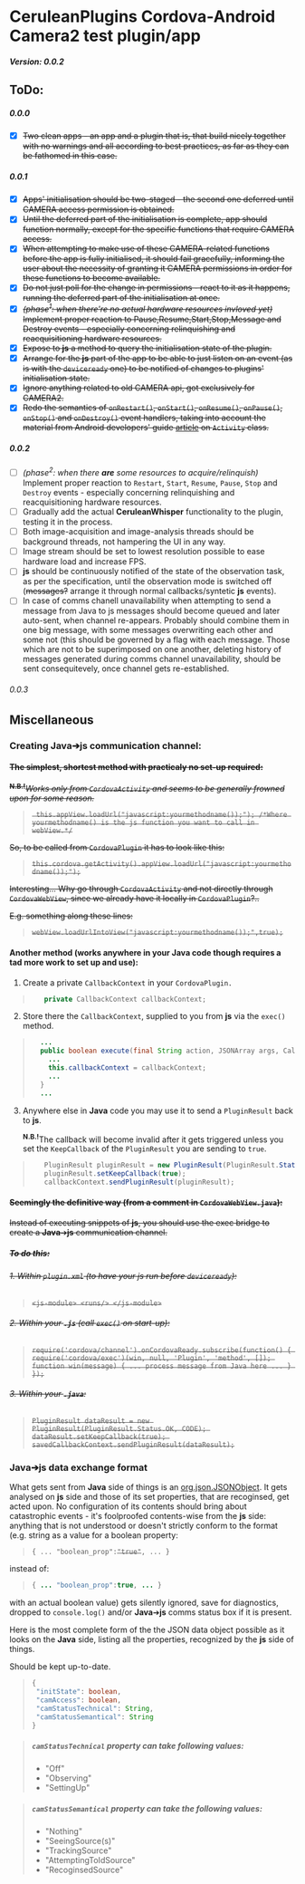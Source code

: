 # CeruleanPlugins Cordova-Android Camera2 test plugin/app
##### Version: 0.0.2

## ToDo:
##### 0.0.0
- [x] ~~Two clean apps - an app and a plugin that is, that build nicely together with no warnings and all according to best practices, as far as they can be fathomed in this case.~~
##### 0.0.1
- [x] ~~Apps' initialisation should be two-staged - the second one deferred until CAMERA access permission is obtained.~~
- [x] ~~Until the deferred part of the initialisation is complete, app should function normally, except for the specific functions that require CAMERA access.~~
- [x] ~~When attempting to make use of these CAMERA-related functions before the app is fully initialised, it should fail gracefully, informing the user about the necessity of granting it CAMERA permissions in order for these functions to become available.~~
- [x] ~~Do not just poll for the change in permissions - react to it as it happens, running the deferred part of the initialisation at once.~~
- [x] ~~*(phase<sup>1</sup>: when there're no actual hardware resources invloved yet)* Implement proper reaction to Pause,Resume,Start,Stop,Message and Destroy events - especially concerning relinquishing and reacquisitioning hardware resources.~~
- [x] ~~Expose to **js** a method to query the initialisation state of the plugin.~~
- [x] ~~Arrange for the **js** part of the app to be able to just listen on an event (as is with the `deviceready` one) to be notified of changes to plugins' initialisation state.~~
- [x] ~~Ignore anything related to old CAMERA api, got exclusively for CAMERA2.~~
- [x] ~~Redo the semantics of `onRestart()`, `onStart()`, `onResume()`, `onPause()`, `onStop()` and `onDestroy()` event handlers, taking into account the material from Android developers' guide [article](https://developer.android.com/reference/android/app/Activity.html#ActivityLifecycle) on `Activity` class.~~
##### 0.0.2
- [ ] *(phase<sup>2</sup>: when there **are** some resources to acquire/relinquish)* Implement proper reaction to `Restart`, `Start`, `Resume`, `Pause`, `Stop` and `Destroy` events - especially concerning relinquishing and reacquisitioning hardware resources.
- [ ] Gradually add the actual **CeruleanWhisper** functionality to the plugin, testing it in the process.
- [ ] Both image-acquisition and image-analysis threads should be background threads, not hampering the UI in any way.
- [ ] Image stream should be set to lowest resolution possible to ease hardware load and increase FPS.
- [ ] **js** should be continuously notified of the state of the observation task, as per the specification, until the observation mode is switched off (~~messages?~~ arrange it through normal callbacks/syntetic **js** events).
- [ ] In case of comms chanell unavailability when attempting to send a message from Java to js messages should become queued and later auto-sent, when channel re-appears. Probably should combine them in one big message, with some messages overwriting each other and some not (this should be governed by a flag with each message. Those which are not to be superimposed on one another, deleting history of messages generated during comms channel unavailability, should be sent consequitevely, once channel gets re-established.
###### 0.0.3

## Miscellaneous

### Creating Java&#x2794;js communication channel:
#### ~~The simplest, shortest method with practicaly no set-up required:~~
<sup>~~**N.B.!**~~</sup>~~*Works only from `CordovaActivity` and seems to be generally frowned upon for some reason.*~~

>~~` 
>this.appView.loadUrl("javascript:yourmethodname());");
>/*Where yourmethodname() is the js function you want to call in webView.*/
>`~~

~~So, to be called from `CordovaPlugin` it has to look like this:~~

>~~`
>this.cordova.getActivity().appView.loadUrl("javascript:yourmethodname());");
>`~~

~~Interesting... Why go through `CordovaActivity` and not directly through `CordovaWebView`, since we already have it locally in `CordovaPlugin`?..~~

~~E.g. something along these lines:~~

>~~`
>   webView.loadUrlIntoView("javascript:yourmethodname());",true);
>`~~
#### Another method (works anywhere in your Java code though requires a tad more work to set up and use):
1. Create a private `CallbackContext` in your `CordovaPlugin.`
>   ```java
>      private CallbackContext callbackContext;
>   ```
2. Store there the `CallbackContext`, supplied to you from **js** via the `exec()` method.
>   ```java
>     ...
>     public boolean execute(final String action, JSONArray args, CallbackContext callbackContext) throws JSONException {
>       ... 
>       this.callbackContext = callbackContext; 
>       ...
>     }
>     ...
>   ```
3. Anywhere else in **Java** code you may use it to send a `PluginResult` back to **js**.

   <sup>**N.B.!**</sup>The callback will become invalid after it gets triggered unless you set the `KeepCallback` of the `PluginResult` you are sending to `true`.
>   ```java
>      PluginResult pluginResult = new PluginResult(PluginResult.Status.OK, "WHAT");
>      pluginResult.setKeepCallback(true);
>      callbackContext.sendPluginResult(pluginResult);
>   ```
#### ~~Seemingly the definitive way (from a comment in `CordovaWebView.java`):~~
~~Instead of executing snippets of **js**, you should use the exec bridge to create a **Java**&#x2794;**js** communication channel.~~

##### ~~To do this:~~
###### ~~1. Within `plugin.xml` (to have your js run before `deviceready`):~~
>   ~~`
>      <js-module>
>        <runs/>
>      </js-module>
>   `~~
###### ~~2. Within your **`.js`** (call `exec()` on start-up):~~
>   ~~`
>      require('cordova/channel').onCordovaReady.subscribe(function() {
>        require('cordova/exec')(win, null, 'Plugin', 'method', []);
>        function win(message) {
>          ... process message from Java here ...
>        }
>      });
>   `~~
###### ~~3. Within your **`.java`**:~~
>   ~~`
>      PluginResult dataResult = new PluginResult(PluginResult.Status.OK, CODE);
>      dataResult.setKeepCallback(true);
>      savedCallbackContext.sendPluginResult(dataResult);
>   `~~

### Java&#x2794;js data exchange format
What gets sent from **Java** side of things is an [org.json.JSONObject](https://developer.android.com/reference/org/json/JSONObject.html). It gets analysed on **js** side and those of its set properties, that are recoginsed, get acted upon. No configuration of its contents should bring about catastrophic events - it's foolproofed contents-wise from the **js** side: anything that is not understood or doesn't strictly conform to the format (e.g. string as a value for a boolean property:

>`{ ... "boolean_prop":`~~`"true"`~~`, ... }`

instead of:

>```java
>{ ... "boolean_prop":true, ... }
>```

with an actual boolean value) gets silently ignored, save for diagnostics, dropped to `console.log()` and/or **Java**&#x2794;**js** comms status box if it is present.

Here is the most complete form of the the JSON data object possible as it looks on the **Java** side, listing all the properties, recognized by the **js** side of things. 

Should be kept up-to-date.
>```java
>{
>  "initState": boolean,
>  "camAccess": boolean,
>  "camStatusTechnical": String,
>  "camStatusSemantical": String
>}
>```

>##### `camStatusTechnical` property can take following values:
>- "Off"
>- "Observing"
>- "SettingUp"

>##### `camStatusSemantical` property can take the following values:
>- "Nothing"
>- "SeeingSource(s)"
>- "TrackingSource"
>- "AttemptingToIdSource"
>- "RecoginsedSource"
